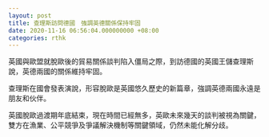 ```yaml
---
layout: post
title: 查理斯訪問德國　強調英德關係保持牢固
date: 2020-11-16 06:56:04.000000000 +08:00
categories: rthk
---
```


英國與歐盟就脫歐後的貿易關係談判陷入僵局之際，到訪德國的英國王儲查理斯說，英德兩國的關係維持牢固。

查理斯在國會發表演說，形容脫歐是英國悠久歷史的新篇章，強調英德兩國永遠是朋友和伙伴。

英國脫歐過渡期年底結束，現在時間已經無多，英歐未來幾天的談判被視為關鍵，雙方在漁業、公平競爭及爭議解決機制等關鍵領域，仍然未能化解分歧。
